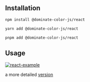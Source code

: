 ## Installation

```sh
npm install @dominate-color-js/react
```

```sh
yarn add @dominate-color-js/react
```

```sh
pnpm add @dominate-color-js/react
```

## Usage

[![react-example](https://codesandbox.io/static/img/play-codesandbox.svg)](https://codesandbox.io/p/sandbox/cranky-gianmarco-0nepq2)

a more detailed [version](https://github.com/Dominate-color/dominate-color-js/tree/master/examples/with-react)



